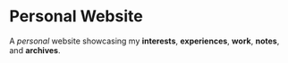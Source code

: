 # Personal Website

A *personal* website showcasing my **interests**, **experiences**, **work**, **notes**, and **archives**.

